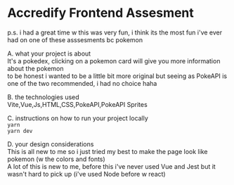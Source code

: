 # Accredify Frontend Assesment
p.s. i had a great time w this was very fun, i think its the most fun i've ever had on one of these asssesments bc pokemon 

A. what your project is about<br>
It's a pokedex, clicking on a pokemon card will give you more information about the pokemon <br>
to be honest i wanted to be a little bit more original but seeing as PokeAPI is one of the two recommended, i had no choice haha

B. the technologies used<br>
Vite,Vue,Js,HTML,CSS,PokeAPI,PokeAPI Sprites

C. instructions on how to run your project locally<br>
`yarn` <br>
`yarn dev`

D. your design considerations<br>
This is all new to me so i just tried my best to make the page look like pokemon (w the colors and fonts)<br>
A lot of this is new to me, before this i've never used Vue and Jest but it wasn't hard to pick up (i've used Node before w react)
